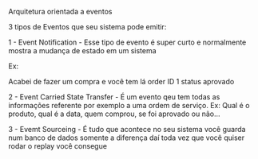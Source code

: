 Arquitetura orientada a eventos

3 tipos de Eventos que seu sistema pode emitir:

  1 - Event Notification - Esse tipo de evento é super curto e normalmente mostra a mudança de estado em um sistema

Ex:

Acabei de fazer um compra e você tem lá order ID 1 status aprovado


  2 - Event Carried State Transfer - É um evento qeu tem todas as informações referente por exemplo a uma ordem de serviço. Ex: Qual é o produto, qual é a data, quem comprou, se foi aprovado ou não...
  
  3 - Evemt Sourceing - É tudo que acontece no seu sistema você guarda num banco de dados somente a diferença daí toda vez que você quiser rodar o replay você consegue
